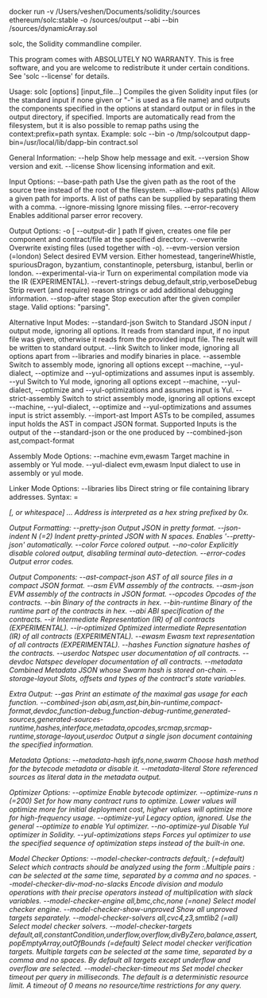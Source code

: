 docker run -v /Users/veshen/Documents/solidity:/sources ethereum/solc:stable -o /sources/output --abi --bin /sources/dynamicArray.sol

solc, the Solidity commandline compiler.

This program comes with ABSOLUTELY NO WARRANTY. This is free software, and you
are welcome to redistribute it under certain conditions. See 'solc --license'
for details.

Usage: solc [options] [input_file...]
Compiles the given Solidity input files (or the standard input if none given or
"-" is used as a file name) and outputs the components specified in the options
at standard output or in files in the output directory, if specified.
Imports are automatically read from the filesystem, but it is also possible to
remap paths using the context:prefix=path syntax.
Example:
solc --bin -o /tmp/solcoutput dapp-bin=/usr/local/lib/dapp-bin contract.sol

General Information:
  --help               Show help message and exit.
  --version            Show version and exit.
  --license            Show licensing information and exit.

Input Options:
  --base-path path     Use the given path as the root of the source tree 
                       instead of the root of the filesystem.
  --allow-paths path(s)
                       Allow a given path for imports. A list of paths can be 
                       supplied by separating them with a comma.
  --ignore-missing     Ignore missing files.
  --error-recovery     Enables additional parser error recovery.

Output Options:
  -o [ --output-dir ] path
                       If given, creates one file per component and 
                       contract/file at the specified directory.
  --overwrite          Overwrite existing files (used together with -o).
  --evm-version version (=london)
                       Select desired EVM version. Either homestead, 
                       tangerineWhistle, spuriousDragon, byzantium, 
                       constantinople, petersburg, istanbul, berlin or london.
  --experimental-via-ir 
                       Turn on experimental compilation mode via the IR 
                       (EXPERIMENTAL).
  --revert-strings debug,default,strip,verboseDebug
                       Strip revert (and require) reason strings or add 
                       additional debugging information.
  --stop-after stage   Stop execution after the given compiler stage. Valid 
                       options: "parsing".

Alternative Input Modes:
  --standard-json      Switch to Standard JSON input / output mode, ignoring 
                       all options. It reads from standard input, if no input 
                       file was given, otherwise it reads from the provided 
                       input file. The result will be written to standard 
                       output.
  --link               Switch to linker mode, ignoring all options apart from 
                       --libraries and modify binaries in place.
  --assemble           Switch to assembly mode, ignoring all options except 
                       --machine, --yul-dialect, --optimize and 
                       --yul-optimizations and assumes input is assembly.
  --yul                Switch to Yul mode, ignoring all options except 
                       --machine, --yul-dialect, --optimize and 
                       --yul-optimizations and assumes input is Yul.
  --strict-assembly    Switch to strict assembly mode, ignoring all options 
                       except --machine, --yul-dialect, --optimize and 
                       --yul-optimizations and assumes input is strict 
                       assembly.
  --import-ast         Import ASTs to be compiled, assumes input holds the AST 
                       in compact JSON format. Supported Inputs is the output 
                       of the --standard-json or the one produced by 
                       --combined-json ast,compact-format

Assembly Mode Options:
  --machine evm,ewasm  Target machine in assembly or Yul mode.
  --yul-dialect evm,ewasm
                       Input dialect to use in assembly or yul mode.

Linker Mode Options:
  --libraries libs     Direct string or file containing library addresses. 
                       Syntax: <libraryName>=<address> [, or whitespace] ...
                       Address is interpreted as a hex string prefixed by 0x.

Output Formatting:
  --pretty-json        Output JSON in pretty format.
  --json-indent N (=2) Indent pretty-printed JSON with N spaces. Enables 
                       '--pretty-json' automatically.
  --color              Force colored output.
  --no-color           Explicitly disable colored output, disabling terminal 
                       auto-detection.
  --error-codes        Output error codes.

Output Components:
  --ast-compact-json   AST of all source files in a compact JSON format.
  --asm                EVM assembly of the contracts.
  --asm-json           EVM assembly of the contracts in JSON format.
  --opcodes            Opcodes of the contracts.
  --bin                Binary of the contracts in hex.
  --bin-runtime        Binary of the runtime part of the contracts in hex.
  --abi                ABI specification of the contracts.
  --ir                 Intermediate Representation (IR) of all contracts 
                       (EXPERIMENTAL).
  --ir-optimized       Optimized intermediate Representation (IR) of all 
                       contracts (EXPERIMENTAL).
  --ewasm              Ewasm text representation of all contracts 
                       (EXPERIMENTAL).
  --hashes             Function signature hashes of the contracts.
  --userdoc            Natspec user documentation of all contracts.
  --devdoc             Natspec developer documentation of all contracts.
  --metadata           Combined Metadata JSON whose Swarm hash is stored 
                       on-chain.
  --storage-layout     Slots, offsets and types of the contract's state 
                       variables.

Extra Output:
  --gas                Print an estimate of the maximal gas usage for each 
                       function.
  --combined-json abi,asm,ast,bin,bin-runtime,compact-format,devdoc,function-debug,function-debug-runtime,generated-sources,generated-sources-runtime,hashes,interface,metadata,opcodes,srcmap,srcmap-runtime,storage-layout,userdoc
                       Output a single json document containing the specified 
                       information.

Metadata Options:
  --metadata-hash ipfs,none,swarm
                       Choose hash method for the bytecode metadata or disable 
                       it.
  --metadata-literal   Store referenced sources as literal data in the metadata
                       output.

Optimizer Options:
  --optimize           Enable bytecode optimizer.
  --optimize-runs n (=200)
                       Set for how many contract runs to optimize. Lower values
                       will optimize more for initial deployment cost, higher 
                       values will optimize more for high-frequency usage.
  --optimize-yul       Legacy option, ignored. Use the general --optimize to 
                       enable Yul optimizer.
  --no-optimize-yul    Disable Yul optimizer in Solidity.
  --yul-optimizations steps
                       Forces yul optimizer to use the specified sequence of 
                       optimization steps instead of the built-in one.

Model Checker Options:
  --model-checker-contracts default,<source>:<contract> (=default)
                       Select which contracts should be analyzed using the form
                       <source>:<contract>.Multiple pairs <source>:<contract> 
                       can be selected at the same time, separated by a comma 
                       and no spaces.
  --model-checker-div-mod-no-slacks 
                       Encode division and modulo operations with their precise
                       operators instead of multiplication with slack 
                       variables.
  --model-checker-engine all,bmc,chc,none (=none)
                       Select model checker engine.
  --model-checker-show-unproved 
                       Show all unproved targets separately.
  --model-checker-solvers all,cvc4,z3,smtlib2 (=all)
                       Select model checker solvers.
  --model-checker-targets default,all,constantCondition,underflow,overflow,divByZero,balance,assert,popEmptyArray,outOfBounds (=default)
                       Select model checker verification targets. Multiple 
                       targets can be selected at the same time, separated by a
                       comma and no spaces. By default all targets except 
                       underflow and overflow are selected.
  --model-checker-timeout ms
                       Set model checker timeout per query in milliseconds. The
                       default is a deterministic resource limit. A timeout of 
                       0 means no resource/time restrictions for any query.
